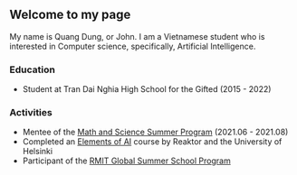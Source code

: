 ## Welcome to my page

My name is Quang Dung, or John. I am a Vietnamese student who is interested in Computer science, specifically, Artificial Intelligence.

### Education

- Student at Tran Dai Nghia High School for the Gifted (2015 - 2022)

### Activities

- Mentee of the [Math and Science Summer Program](https://en.masspvn.com) (2021.06 - 2021.08)
- Completed an [Elements of AI](https://www.elementsofai.com) course by Reaktor and the University of Helsinki
- Participant of the [RMIT Global Summer School Program](https://www.rmit.edu.au/study-with-us/international-students/programs-for-international-students/global-summer-school-program) 
